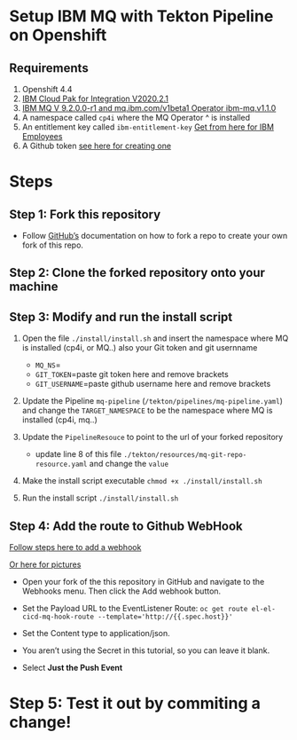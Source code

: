 # Setup IBM MQ with Tekton Pipeline on Openshift

## Requirements

1. Openshift 4.4
2. [IBM Cloud Pak for Integration V2020.2.1](https://www-01.ibm.com/common/ssi/cgi-bin/ssialias?infotype=AN&subtype=CA&htmlfid=897/ENUS220-168&appname=USN)
3. [IBM MQ V 9.2.0.0-r1 and mq.ibm.com/v1beta1 Operator ibm-mq.v1.1.0](https://www.ibm.com/support/knowledgecenter/SSFKSJ_9.2.0/com.ibm.mq.ctr.doc/ctr_api_v1beta1_QueueManager.htm)
4. A namespace called `cp4i` where the MQ Operator ^ is installed
5. An entitlement key called `ibm-entitlement-key` [Get from here for IBM Employees](https://myibm.ibm.com/products-services/containerlibrary)
6. A Github token [see here for creating one](https://docs.github.com/en/github/authenticating-to-github/creating-a-personal-access-token)


# Steps

## Step 1: Fork this repository 
- Follow [GitHub’s](https://docs.github.com/en/github/getting-started-with-github/fork-a-repo_) documentation on how to fork a repo to create your own fork of this repo.
## Step 2: Clone the forked repository onto your machine
## Step 3: Modify and run the install script 
1. Open the file `./install/install.sh` and insert the namespace where MQ is installed (cp4i, or MQ..) also your Git token and git usernname

    - `MQ_NS`= 
    - `GIT_TOKEN`=paste git token here and remove brackets
    - `GIT_USERNAME`=paste github username here and remove brackets
2. Update the Pipeline `mq-pipeline` (`/tekton/pipelines/mq-pipeline.yaml`) and change the `TARGET_NAMESPACE` to be the namespace where MQ is installed (cp4i, mq..)
3. Update the `PipelineResouce` to point to the url of your forked repository
    - update line 8 of this file `./tekton/resources/mq-git-repo-resource.yaml` and change the `value`
4. Make the install script executable `chmod +x ./install/install.sh`
5. Run the install script `./install/install.sh`

## Step 4: Add the route to Github WebHook

[Follow steps here to add a webhook](https://docs.github.com/en/developers/webhooks-and-events/creating-webhooks#payload-url)

[Or here for pictures](https://developer.ibm.com/tutorials/tekton-triggers-101/)

- Open your fork of the this repository in GitHub and navigate to the Webhooks menu. Then click the Add webhook button.

- Set the Payload URL to the EventListener Route: `oc get route el-el-cicd-mq-hook-route --template='http://{{.spec.host}}'`
- Set the Content type to application/json.
- You aren’t using the Secret in this tutorial, so you can leave it blank.
- Select **Just the Push Event**

# Step 5: Test it out by commiting a change!
